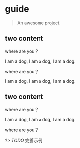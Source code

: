 # guide
> An awesome project.

## two content

where are you？

I am a dog, I am a dog, I am a dog.

where are you？

I am a dog, I am a dog, I am a dog.

## two content

where are you？

I am a dog, I am a dog, I am a dog.

where are you？

?> _TODO_ 完善示例